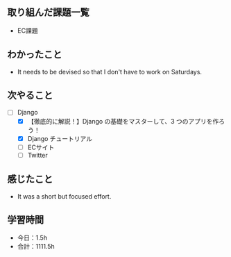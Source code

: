 ## 取り組んだ課題一覧
- EC課題   

## わかったこと
- It needs to be devised so that I don't have to work on Saturdays.

## 次やること
- [ ] Django
   - [x] 【徹底的に解説！】Django の基礎をマスターして、3 つのアプリを作ろう！
   - [x] Django チュートリアル
   - [ ] ECサイト
   - [ ] Twitter

## 感じたこと
- It was a short but focused effort.

## 学習時間

- 今日：1.5h
- 合計：1111.5h